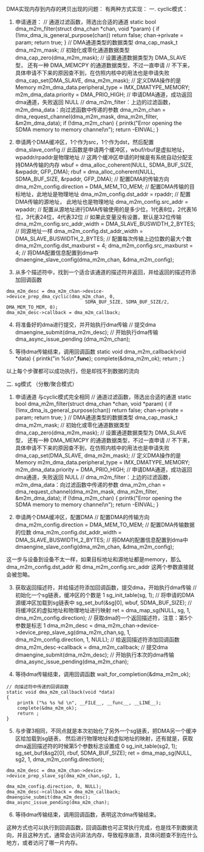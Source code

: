 DMA实现内存到内存的拷贝出现的问题：
有两种方式实现：
一. cyclic模式：
 1. 申请通道：
    // 通道过滤函数，筛选出合适的通道
    static bool dma_m2m_filter(struct dma_chan *chan, void *param)
    {
        if (!imx_dma_is_general_purpose(chan))
            return false;
        chan->private = param;
        return true;
    }
    // DMA通道类型的数据类型
    dma_cap_mask_t dma_m2m_mask;
    // 初始化或零化通道数据类型
    dma_cap_zero(dma_m2m_mask);
    // 设置通道数据类型为 DMA_SLAVE 型， 还有一种 DMA_MEMCPY 的通道数据类型，不过一直申请
    // 不下来，具体申请不下来的原因查不到，在仿照内核中的用法也是申请失败
    dma_cap_set(DMA_SLAVE, dma_m2m_mask);
    // 定义DMA操作的是Memory
    m2m_dma_data.peripheral_type = IMX_DMATYPE_MEMORY;
    m2m_dma_data.priority = DMA_PRIO_HIGH;
    // 申请DMA通道，成功返回dma通道，失败返回 NULL 
    // dma_m2m_filter：上边的过滤函数，m2m_dma_data：向过滤函数中传递的参数
    dma_m2m_chan = dma_request_channel(dma_m2m_mask, dma_m2m_filter, &m2m_dma_data);
    if (!dma_m2m_chan) {
        printk("Error opening the SDMA memory to memory channel\n");
        return -EINVAL;
    }

  2. 申请两个DMA缓冲区，1个作为src，1个作为dst，然后配置dma_slave_config
    // 此函数是申请两个缓冲区，wbuf/rbuf是虚拟地址，wpaddr/rpaddr是物理地址
    // 这两个缓冲区申请的时候是有系统自动分配支持DMA传输的内存
    wbuf = dma_alloc_coherent(NULL, SDMA_BUF_SIZE, &wpaddr, GFP_DMA);
    rbuf = dma_alloc_coherent(NULL, SDMA_BUF_SIZE, &rpaddr, GFP_DMA);
    // 配置DMA的传输方向
    dma_m2m_config.direction = DMA_MEM_TO_MEM;
    // 配置DMA传输的目标地址，此地址是物理地址
    dma_m2m_config.dst_addr = rpaddr;
    // 配置DMA传输的源地址， 此地址也是物理地址
    dma_m2m_config.src_addr = wpaddr;
    // 配置从源地址进行DMA传输使用的是多少位，1代表8位，2代表16位，3代表24位，4代表32位
    // 如果此变量没有设置，默认是32位传输
    dma_m2m_config.src_addr_width = DMA_SLAVE_BUSWIDTH_2_BYTES;
    // 同源地址一样
    dma_m2m_config.dst_addr_width = DMA_SLAVE_BUSWIDTH_2_BYTES;
    // 配置每次传输上边位数的最大个数
    dma_m2m_config.dst_maxburst = 4;
    dma_m2m_config.src_maxburst = 4;
    // 将DMA配置信息配置到dma中
    dmaengine_slave_config(dma_m2m_chan, &dma_m2m_config);

  3. 从多个描述符中，找到一个适合该通道的描述符并返回，并给返回的描述符添加回调函数
    
    dma_m2m_desc = dma_m2m_chan->device->device_prep_dma_cyclic(dma_m2m_chan, 0, 
                                 SDMA_BUF_SIZE, SDMA_BUF_SIZE/2, DMA_MEM_TO_MEM, 0);
    dma_m2m_desc->callback = dma_m2m_callback;
    
  4. 将准备好的dma进行提交，并开始执行dma传输
    // 提交dma
    dmaengine_submit(dma_m2m_desc);
    // 开始执行dma传输
    dma_async_issue_pending (dma_m2m_chan);

  5. 等待dma传输结束，调用回调函数
    static void dma_m2m_callback(void *data)
    {
        printk("in %s\n",__func__);
        complete(&dma_m2m_ok);
        return ;
    }

 以上每个步骤都可以成功执行，但是却找不到数据的流向

二. sg模式 （分散/聚合模式）
  1. 申请通道
    与cyclic模式完全相同
    // 通道过滤函数，筛选出合适的通道
    static bool dma_m2m_filter(struct dma_chan *chan, void *param)
    {
        if (!imx_dma_is_general_purpose(chan))
            return false;
        chan->private = param;
        return true;
    }
    // DMA通道类型的数据类型
    dma_cap_mask_t dma_m2m_mask;
    // 初始化或零化通道数据类型
    dma_cap_zero(dma_m2m_mask);
    // 设置通道数据类型为 DMA_SLAVE 型， 还有一种 DMA_MEMCPY 的通道数据类型，不过一直申请
    // 不下来，具体申请不下来的原因查不到，在仿照内核中的用法也是申请失败
    dma_cap_set(DMA_SLAVE, dma_m2m_mask);
    // 定义DMA操作的是Memory
    m2m_dma_data.peripheral_type = IMX_DMATYPE_MEMORY;
    m2m_dma_data.priority = DMA_PRIO_HIGH;
    // 申请DMA通道，成功返回dma通道，失败返回 NULL 
    // dma_m2m_filter：上边的过滤函数，m2m_dma_data：向过滤函数中传递的参数
    dma_m2m_chan = dma_request_channel(dma_m2m_mask, dma_m2m_filter, &m2m_dma_data);
    if (!dma_m2m_chan) {
        printk("Error opening the SDMA memory to memory channel\n");
        return -EINVAL;
    }

  2. 申请两个DMA缓冲区，配置DMA
    // 配置DMA的传输方向
    dma_m2m_config.direction = DMA_MEM_TO_MEM;
    // 配置DMA传输数据的位数
    dma_m2m_config.dst_addr_width = DMA_SLAVE_BUSWIDTH_2_BYTES;
    // 将DMA的配置信息配置到dma中
    dmaengine_slave_config(dma_m2m_chan, &dma_m2m_config);

  这一步与设备到设备不太一样，如果目标地址和源地址都是memory，那么
  dma_m2m_config.dst_addr 和 dma_m2m_config.src_addr 这两个参数直接就会被忽略。
  
 3. 获取返回描述符，并给描述符添加回调函数，提交dma，开始执行dma传输
    // 初始化一个sg链表，缓冲区的个数是 1
    sg_init_table(sg, 1);
    // 将申请的DMA源缓冲区加载到sg链表中
    sg_set_buf(&sg[0], wbuf, SDMA_BUF_SIZE);
    // 将缓冲区的虚拟地址和物理地址进行映射
    ret = dma_map_sg(NULL, sg, 1, dma_m2m_config.direction);
    // 获取dma的一个返回描述符，注意：第5个参数是标志 1
    dma_m2m_desc = dma_m2m_chan->device->device_prep_slave_sg(dma_m2m_chan,sg, 1, 
                                                    dma_m2m_config.direction, 1, NULL);
    // 给返回描述符添加回调函数
    dma_m2m_desc->callback = dma_m2m_callback;
    // 提交dma
    dmaengine_submit(dma_m2m_desc);
    // 开始执行本次的dma传输
    dma_async_issue_pending(dma_m2m_chan);

  4. 等待dma传输结束，调用回调函数
    wait_for_completion(&dma_m2m_ok);

    // 向描述符中传递的回调函数
    static void dma_m2m_callback(void *data)
    {
        printk ("%s %s %d \n", __FILE__, __func__, __LINE__);
        complete(&dma_m2m_ok);
        return ;
    }

  5. 与步骤3相同，不同点就是本次初始化了另外一个sg链表，把DMA另一个缓冲区给加载到sg链表，
     然后进行物理地址和虚拟地址的映射，还有就是，获取dma返回描述符的时候第5个参数标志设置成 0
    sg_init_table(sg2, 1);
    sg_set_buf(&sg2[0], rbuf, SDMA_BUF_SIZE);
    ret = dma_map_sg(NULL, sg2, 1, dma_m2m_config.direction);

    dma_m2m_desc = dma_m2m_chan->device->device_prep_slave_sg(dma_m2m_chan,sg2, 1,
                                                     dma_m2m_config.direction, 0, NULL);
    dma_m2m_desc->callback = dma_m2m_callback;
    dmaengine_submit(dma_m2m_desc);
    dma_async_issue_pending(dma_m2m_chan);

  6. 等待dma传输结束，调用回调函数，表明这次dma传输结束。

 这种方式也可以执行到回调函数，回调函数也可正常执行完成，也是找不到数据流向，并且这种方式，通常会访问非法内存，导致程序崩溃，具体问题查不到在什么地方，或者访问了哪一片内存。

